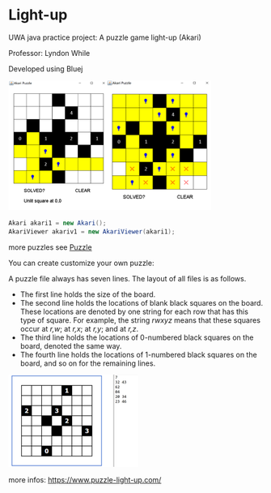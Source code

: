 # Light-up
UWA java practice project: A puzzle game light-up (Akari)   

Professor: Lyndon While

Developed using Bluej  

<img src="miscellaneous\image-20210728100044928.png" alt="image-20210728100044928" style="zoom: 25%;" /><img src="miscellaneous\image-20210728100349952.png" alt="image-20210728100349952" style="zoom:25%;" />



```java
Akari akari1 = new Akari();
AkariViewer akariv1 = new AkariViewer(akari1);
```



more puzzles see [Puzzle](Puzzles/)  

You can create customize your own puzzle:  

A puzzle file always has seven lines. The layout of all files is as follows.  

- The first line holds the size of the board.  
- The second line holds the locations of blank black squares on the board. These locations are denoted by one string for each row that has this type of square. For example, the string *rwxyz* means that these squares occur at *r,w*; at *r,x*; at *r,y*; and at *r,z*.  
- The third line holds the locations of 0-numbered black squares on the board, denoted the same way.  
- The fourth line holds the locations of 1-numbered black squares on the board, and so on for the remaining lines.  

<img src="miscellaneous\image-20210728101601134.png" alt="image-20210728101601134" style="zoom:25%;" />



more infos: https://www.puzzle-light-up.com/  





